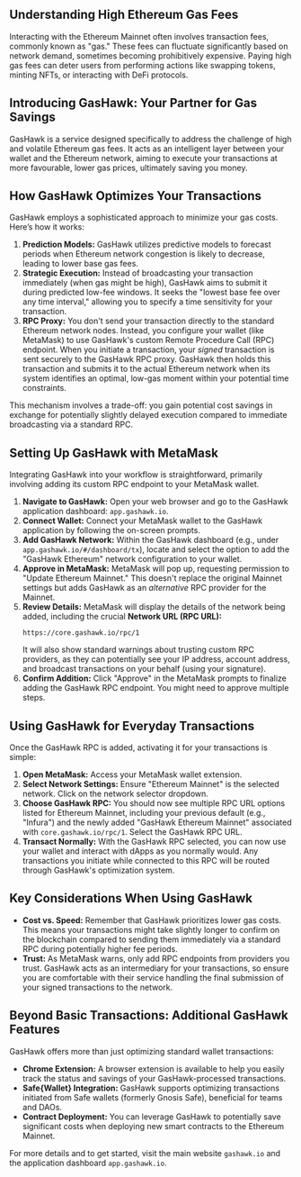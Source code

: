 ## Understanding High Ethereum Gas Fees

Interacting with the Ethereum Mainnet often involves transaction fees, commonly known as "gas." These fees can fluctuate significantly based on network demand, sometimes becoming prohibitively expensive. Paying high gas fees can deter users from performing actions like swapping tokens, minting NFTs, or interacting with DeFi protocols.

## Introducing GasHawk: Your Partner for Gas Savings

GasHawk is a service designed specifically to address the challenge of high and volatile Ethereum gas fees. It acts as an intelligent layer between your wallet and the Ethereum network, aiming to execute your transactions at more favourable, lower gas prices, ultimately saving you money.

## How GasHawk Optimizes Your Transactions

GasHawk employs a sophisticated approach to minimize your gas costs. Here’s how it works:

1.  **Prediction Models:** GasHawk utilizes predictive models to forecast periods when Ethereum network congestion is likely to decrease, leading to lower base gas fees.
2.  **Strategic Execution:** Instead of broadcasting your transaction immediately (when gas might be high), GasHawk aims to submit it during predicted low-fee windows. It seeks the "lowest base fee over any time interval," allowing you to specify a time sensitivity for your transaction.
3.  **RPC Proxy:** You don't send your transaction directly to the standard Ethereum network nodes. Instead, you configure your wallet (like MetaMask) to use GasHawk's custom Remote Procedure Call (RPC) endpoint. When you initiate a transaction, your *signed* transaction is sent securely to the GasHawk RPC proxy. GasHawk then holds this transaction and submits it to the actual Ethereum network when its system identifies an optimal, low-gas moment within your potential time constraints.

This mechanism involves a trade-off: you gain potential cost savings in exchange for potentially slightly delayed execution compared to immediate broadcasting via a standard RPC.

## Setting Up GasHawk with MetaMask

Integrating GasHawk into your workflow is straightforward, primarily involving adding its custom RPC endpoint to your MetaMask wallet.

1.  **Navigate to GasHawk:** Open your web browser and go to the GasHawk application dashboard: `app.gashawk.io`.
2.  **Connect Wallet:** Connect your MetaMask wallet to the GasHawk application by following the on-screen prompts.
3.  **Add GasHawk Network:** Within the GasHawk dashboard (e.g., under `app.gashawk.io/#/dashboard/tx`), locate and select the option to add the "GasHawk Ethereum" network configuration to your wallet.
4.  **Approve in MetaMask:** MetaMask will pop up, requesting permission to "Update Ethereum Mainnet." This doesn't replace the original Mainnet settings but adds GasHawk as an *alternative* RPC provider for the Mainnet.
5.  **Review Details:** MetaMask will display the details of the network being added, including the crucial **Network URL (RPC URL):**
    ```
    https://core.gashawk.io/rpc/1
    ```
    It will also show standard warnings about trusting custom RPC providers, as they can potentially see your IP address, account address, and broadcast transactions on your behalf (using your signature).
6.  **Confirm Addition:** Click "Approve" in the MetaMask prompts to finalize adding the GasHawk RPC endpoint. You might need to approve multiple steps.

## Using GasHawk for Everyday Transactions

Once the GasHawk RPC is added, activating it for your transactions is simple:

1.  **Open MetaMask:** Access your MetaMask wallet extension.
2.  **Select Network Settings:** Ensure "Ethereum Mainnet" is the selected network. Click on the network selector dropdown.
3.  **Choose GasHawk RPC:** You should now see multiple RPC URL options listed for Ethereum Mainnet, including your previous default (e.g., "Infura") and the newly added "GasHawk Ethereum Mainnet" associated with `core.gashawk.io/rpc/1`. Select the GasHawk RPC URL.
4.  **Transact Normally:** With the GasHawk RPC selected, you can now use your wallet and interact with dApps as you normally would. Any transactions you initiate while connected to this RPC will be routed through GasHawk's optimization system.

## Key Considerations When Using GasHawk

*   **Cost vs. Speed:** Remember that GasHawk prioritizes lower gas costs. This means your transactions might take slightly longer to confirm on the blockchain compared to sending them immediately via a standard RPC during potentially higher fee periods.
*   **Trust:** As MetaMask warns, only add RPC endpoints from providers you trust. GasHawk acts as an intermediary for your transactions, so ensure you are comfortable with their service handling the final submission of your signed transactions to the network.

## Beyond Basic Transactions: Additional GasHawk Features

GasHawk offers more than just optimizing standard wallet transactions:

*   **Chrome Extension:** A browser extension is available to help you easily track the status and savings of your GasHawk-processed transactions.
*   **Safe{Wallet} Integration:** GasHawk supports optimizing transactions initiated from Safe wallets (formerly Gnosis Safe), beneficial for teams and DAOs.
*   **Contract Deployment:** You can leverage GasHawk to potentially save significant costs when deploying new smart contracts to the Ethereum Mainnet.

For more details and to get started, visit the main website `gashawk.io` and the application dashboard `app.gashawk.io`.